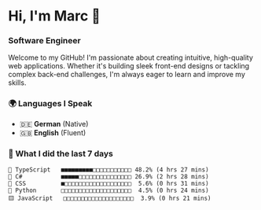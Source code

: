 # Hi, I'm Marc 👋 
### Software Engineer

Welcome to my GitHub! I'm passionate about creating intuitive, high-quality web applications. Whether it's building sleek front-end designs or tackling complex back-end challenges, I'm always eager to learn and improve my skills.  

### 🌍 Languages I Speak  
- 🇩🇪 **German** (Native)  
- 🇬🇧 **English** (Fluent)

### 🤯 What I did the last 7 days

```
🔷 TypeScript   ■■■■■■■■■□□□□□□□□□□□ 48.2% (4 hrs 27 mins)
🔷 C#           ■■■■■□□□□□□□□□□□□□□□ 26.9% (2 hrs 28 mins)
🎨 CSS          ■□□□□□□□□□□□□□□□□□□□  5.6% (0 hrs 31 mins)
🐍 Python       □□□□□□□□□□□□□□□□□□□□  4.5% (0 hrs 24 mins)
🟨 JavaScript   □□□□□□□□□□□□□□□□□□□□  3.9% (0 hrs 21 mins)
```
